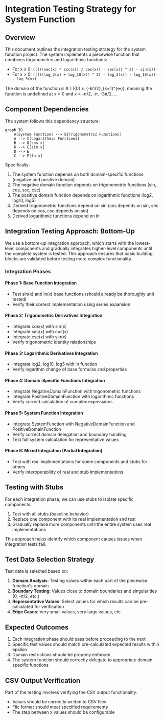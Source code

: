 # Integration Testing Strategy for System Function

## Overview

This document outlines the integration testing strategy for the system function project. The system implements a piecewise function that combines trigonometric and logarithmic functions:

- For x ≤ 0: `(((((sec(x) * csc(x)) / cos(x)) - sec(x)) ^ 2) - sin(x))`
- For x > 0: `(((((log_2(x) + log_10(x)) ^ 2) - log_2(x)) - log_10(x)) - log_5(x))`

The domain of the function is ℝ \ ({0} ∪ {-kπ/2}\_{k=1}^{∞}), meaning the function is undefined at x = 0 and x = -π/2, -π, -3π/2, ...

## Component Dependencies

The system follows this dependency structure:

```
graph TD
    A[System Function] --> B[Trigonometric Functions]
    A --> C[Logarithmic Functions]
    B --> D[cos x]
    B --> E[sin x]
    D --> E
    C --> F[ln x]
```

Specifically:

1. The system function depends on both domain-specific functions (negative and positive domain)
2. The negative domain function depends on trigonometric functions (sin, cos, sec, csc)
3. The positive domain function depends on logarithmic functions (log2, log10, log5)
4. Derived trigonometric functions depend on sin (cos depends on sin, sec depends on cos, csc depends on sin)
5. Derived logarithmic functions depend on ln

## Integration Testing Approach: Bottom-Up

We use a bottom-up integration approach, which starts with the lowest-level components and gradually integrates higher-level components until the complete system is tested. This approach ensures that basic building blocks are validated before testing more complex functionality.

### Integration Phases

#### Phase 1: Base Function Integration

- Test sin(x) and ln(x) base functions (should already be thoroughly unit tested)
- Verify their correct implementation using series expansion

#### Phase 2: Trigonometric Derivatives Integration

- Integrate cos(x) with sin(x)
- Integrate sec(x) with cos(x)
- Integrate csc(x) with sin(x)
- Verify trigonometric identity relationships

#### Phase 3: Logarithmic Derivatives Integration

- Integrate log2, log10, log5 with ln function
- Verify logarithm change of base formulas and properties

#### Phase 4: Domain-Specific Functions Integration

- Integrate NegativeDomainFunction with trigonometric functions
- Integrate PositiveDomainFunction with logarithmic functions
- Verify correct calculation of complex expressions

#### Phase 5: System Function Integration

- Integrate SystemFunction with NegativeDomainFunction and PositiveDomainFunction
- Verify correct domain delegation and boundary handling
- Test full system calculation for representative values

#### Phase 6: Mixed Integration (Partial Integration)

- Test with real implementations for some components and stubs for others
- Verify interoperability of real and stub implementations

## Testing with Stubs

For each integration phase, we can use stubs to isolate specific components:

1. Test with all stubs (baseline behavior)
2. Replace one component with its real implementation and test
3. Gradually replace more components until the entire system uses real implementations

This approach helps identify which component causes issues when integration tests fail.

## Test Data Selection Strategy

Test data is selected based on:

1. **Domain Analysis**: Testing values within each part of the piecewise function's domain
2. **Boundary Testing**: Values close to domain boundaries and singularities (0, -π/2, etc.)
3. **Representative Values**: Select values for which results can be pre-calculated for verification
4. **Edge Cases**: Very small values, very large values, etc.

## Expected Outcomes

1. Each integration phase should pass before proceeding to the next
2. Specific test values should match pre-calculated expected results within epsilon
3. Domain restrictions should be properly enforced
4. The system function should correctly delegate to appropriate domain-specific functions

## CSV Output Verification

Part of the testing involves verifying the CSV output functionality:

- Values should be correctly written to CSV files
- File format should meet specified requirements
- The step between x values should be configurable
